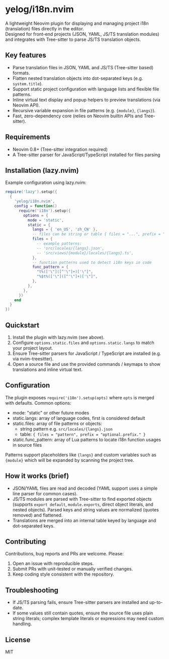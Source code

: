 # yelog/i18n.nvim

A lightweight Neovim plugin for displaying and managing project i18n (translation) files directly in the editor.  
Designed for front-end projects (JSON, YAML, JS/TS translation modules) and integrates with Tree-sitter to parse JS/TS translation objects.

## Key features

- Parse translation files in JSON, YAML and JS/TS (Tree-sitter based) formats.
- Flatten nested translation objects into dot-separated keys (e.g. `system.title`).
- Support static project configuration with language lists and flexible file patterns.
- Inline virtual text display and popup helpers to preview translations (via Neovim API).
- Recursive variable expansion in file patterns (e.g. `{module}`, `{langs}`).
- Fast, zero-dependency core (relies on Neovim builtin APIs and Tree-sitter).

## Requirements

- Neovim 0.8+ (Tree-sitter integration required)
- A Tree-sitter parser for JavaScript/TypeScript installed for files parsing

## Installation (lazy.nvim)

Example configuration using lazy.nvim:

```lua
require('lazy').setup({
  {
    'yelog/i18n.nvim',
    config = function()
      require('i18n').setup({
        options = {
          mode = 'static',
          static = {
            langs = { 'en_US', 'zh_CN' },
            -- files can be string or table { files = "...", prefix = "..." }
            files = {
              -- example patterns:
              -- 'src/locales/{langs}.json',
              -- 'src/views/{module}/locales/{langs}.ts',
            },
            -- function patterns used to detect i18n keys in code
            func_pattern = {
              "t%(['\"]([^'\"]+)['\"]",
              "%$t%(['\"]([^'\"]+)['\"]",
            },
          },
        },
      })
    end
  }
})
```

## Quickstart

1. Install the plugin with lazy.nvim (see above).
2. Configure `options.static.files` and `options.static.langs` to match your project layout.
3. Ensure Tree-sitter parsers for JavaScript / TypeScript are installed (e.g. via nvim-treesitter).
4. Open a source file and use the provided commands / keymaps to show translations and inline virtual text.

## Configuration

The plugin exposes `require('i18n').setup(opts)` where `opts` is merged with defaults. Common options:

- mode: "static" or other future modes
- static.langs: array of language codes, first is considered default
- static.files: array of file patterns or objects:
  - string pattern e.g. `src/locales/{langs}.json`
  - table: `{ files = "pattern", prefix = "optional.prefix." }`
- static.func_pattern: array of Lua patterns to locate i18n function usages in source files

Patterns support placeholders like `{langs}` and custom variables such as `{module}` which will be expanded by scanning the project tree.

## How it works (brief)

- JSON/YAML files are read and decoded (YAML support uses a simple line parser for common cases).
- JS/TS modules are parsed with Tree-sitter to find exported objects (supports `export default`, `module.exports`, direct object literals, and nested objects). Parsed keys and string values are normalized (quotes removed) and flattened.
- Translations are merged into an internal table keyed by language and dot-separated keys.

## Contributing

Contributions, bug reports and PRs are welcome. Please:

1. Open an issue with reproducible steps.
2. Submit PRs with unit-tested or manually verified changes.
3. Keep coding style consistent with the repository.

## Troubleshooting

- If JS/TS parsing fails, ensure Tree-sitter parsers are installed and up-to-date.
- If some values still contain quotes, ensure the source file uses plain string literals; complex template literals or expressions may need custom handling.

## License

MIT
